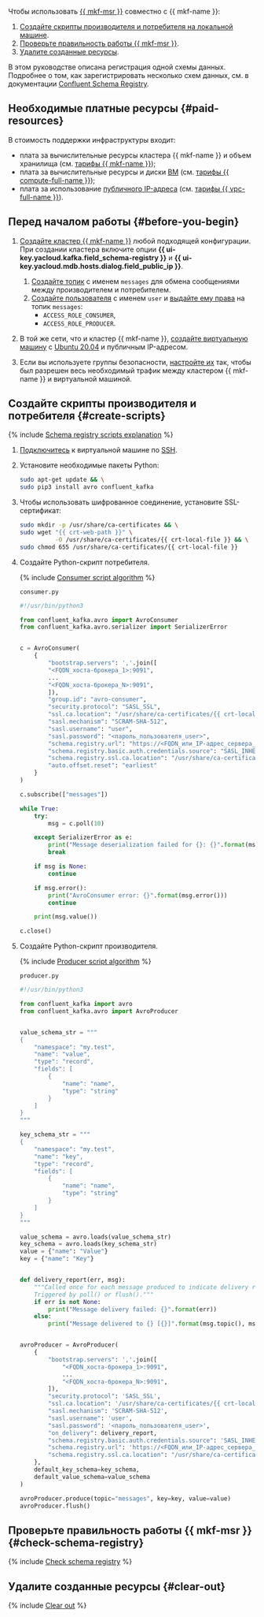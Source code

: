 

Чтобы использовать [{{ mkf-msr }}](../../../managed-kafka/concepts/managed-schema-registry.md#msr) совместно с {{ mkf-name }}:

1. [Создайте скрипты производителя и потребителя на локальной машине](#create-scripts).
1. [Проверьте правильность работы {{ mkf-msr }}](#check-schema-registry).
1. [Удалите созданные ресурсы](#clear-out).

В этом руководстве описана регистрация одной схемы данных. Подробнее о том, как зарегистрировать несколько схем данных, см. в документации [Confluent Schema Registry](https://docs.confluent.io/platform/current/control-center/topics/schema.html).


## Необходимые платные ресурсы {#paid-resources}

В стоимость поддержки инфраструктуры входит:

* плата за вычислительные ресурсы кластера {{ mkf-name }} и объем хранилища (см. [тарифы {{ mkf-name }}](../../../managed-kafka/pricing.md));
* плата за вычислительные ресурсы и диски [ВМ](../../../compute/concepts/vm.md) (см. [тарифы {{ compute-full-name }}](../../../compute/pricing.md));
* плата за использование [публичного IP-адреса](../../../vpc/concepts/ips.md) (см. [тарифы {{ vpc-full-name }}](../../../vpc/pricing.md)).


## Перед началом работы {#before-you-begin}

1. [Создайте кластер {{ mkf-name }}](../../../managed-kafka/operations/cluster-create.md) любой подходящей конфигурации. При создании кластера включите опции **{{ ui-key.yacloud.kafka.field_schema-registry }}** и **{{ ui-key.yacloud.mdb.hosts.dialog.field_public_ip }}**.

    1. [Создайте топик](../../../managed-kafka/operations/cluster-topics.md#create-topic) с именем `messages` для обмена сообщениями между производителем и потребителем.
    1. [Создайте пользователя](../../../managed-kafka/operations/cluster-accounts.md#create-account) с именем `user` и [выдайте ему права](../../../managed-kafka/operations/cluster-accounts.md#grant-permission) на топик `messages`:
        * `ACCESS_ROLE_CONSUMER`,
        * `ACCESS_ROLE_PRODUCER`.

1. В той же сети, что и кластер {{ mkf-name }}, [создайте виртуальную машину](../../../compute/operations/vm-create/create-linux-vm.md) с [Ubuntu 20.04](/marketplace/products/yc/ubuntu-20-04-lts) и публичным IP-адресом.


1. Если вы используете группы безопасности, [настройте их](../../../managed-kafka/operations/connect/index.md#configuring-security-groups) так, чтобы был разрешен весь необходимый трафик между кластером {{ mkf-name }} и виртуальной машиной.


## Создайте скрипты производителя и потребителя {#create-scripts}

{% include [Schema registry scripts explanation](./schema-registry-scripts-explanation.md) %}

1. [Подключитесь](../../../compute/operations/vm-connect/ssh.md) к виртуальной машине по [SSH](../../../glossary/ssh-keygen.md).

1. Установите необходимые пакеты Python:

    ```bash
    sudo apt-get update && \
    sudo pip3 install avro confluent_kafka
    ```

1. Чтобы использовать шифрованное соединение, установите SSL-сертификат:

    ```bash
    sudo mkdir -p /usr/share/ca-certificates && \
    sudo wget "{{ crt-web-path }}" \
              -O /usr/share/ca-certificates/{{ crt-local-file }} && \
    sudo chmod 655 /usr/share/ca-certificates/{{ crt-local-file }}
    ```

1. Создайте Python-скрипт потребителя.

    {% include [Consumer script algorithm](./consumer-script-algorithm.md) %}

    `consumer.py`

    ```python
    #!/usr/bin/python3

    from confluent_kafka.avro import AvroConsumer
    from confluent_kafka.avro.serializer import SerializerError


    c = AvroConsumer(
        {
            "bootstrap.servers": ','.join([
            "<FQDN_хоста-брокера_1>:9091",
            ...
            "<FQDN_хоста-брокера_N>:9091",
            ]),
            "group.id": "avro-consumer",
            "security.protocol": "SASL_SSL",
            "ssl.ca.location": "/usr/share/ca-certificates/{{ crt-local-file }}",
            "sasl.mechanism": "SCRAM-SHA-512",
            "sasl.username": "user",
            "sasl.password": "<пароль_пользователя_user>",
            "schema.registry.url": "https://<FQDN_или_IP-адрес_сервера_Managed_Schema_Registry>:443",
            "schema.registry.basic.auth.credentials.source": "SASL_INHERIT",
            "schema.registry.ssl.ca.location": "/usr/share/ca-certificates/{{ crt-local-file }}",
            "auto.offset.reset": "earliest"
        }
    )

    c.subscribe(["messages"])

    while True:
        try:
            msg = c.poll(10)

        except SerializerError as e:
            print("Message deserialization failed for {}: {}".format(msg, e))
            break

        if msg is None:
            continue

        if msg.error():
            print("AvroConsumer error: {}".format(msg.error()))
            continue

        print(msg.value())

    c.close()
    ```

1. Создайте Python-скрипт производителя.

    {% include [Producer script algorithm](./producer-script-algorithm.md) %}

    `producer.py`

    ```python
    #!/usr/bin/python3

    from confluent_kafka import avro
    from confluent_kafka.avro import AvroProducer


    value_schema_str = """
    {
        "namespace": "my.test",
        "name": "value",
        "type": "record",
        "fields": [
            {
                "name": "name",
                "type": "string"
            }
        ]
    }
    """

    key_schema_str = """
    {
        "namespace": "my.test",
        "name": "key",
        "type": "record",
        "fields": [
            {
                "name": "name",
                "type": "string"
            }
        ]
    }
    """

    value_schema = avro.loads(value_schema_str)
    key_schema = avro.loads(key_schema_str)
    value = {"name": "Value"}
    key = {"name": "Key"}


    def delivery_report(err, msg):
        """Called once for each message produced to indicate delivery result.
        Triggered by poll() or flush()."""
        if err is not None:
            print("Message delivery failed: {}".format(err))
        else:
            print("Message delivered to {} [{}]".format(msg.topic(), msg.partition()))


    avroProducer = AvroProducer(
        {
            "bootstrap.servers": ','.join([
                "<FQDN_хоста-брокера_1>:9091",
                ...
                "<FQDN_хоста-брокера_N>:9091",
            ]),
            "security.protocol": 'SASL_SSL',
            "ssl.ca.location": '/usr/share/ca-certificates/{{ crt-local-file }}',
            "sasl.mechanism": 'SCRAM-SHA-512',
            "sasl.username": 'user',
            "sasl.password": '<пароль_пользователя_user>',
            "on_delivery": delivery_report,
            "schema.registry.basic.auth.credentials.source": 'SASL_INHERIT',
            "schema.registry.url": 'https://<FQDN_или_IP-адрес_сервера_Managed_Schema_Registry>:443',
            "schema.registry.ssl.ca.location": "/usr/share/ca-certificates/{{ crt-local-file }}"
        },
        default_key_schema=key_schema,
        default_value_schema=value_schema
    )

    avroProducer.produce(topic="messages", key=key, value=value)
    avroProducer.flush()
    ```

## Проверьте правильность работы {{ mkf-msr }} {#check-schema-registry}

{% include [Check schema registry](./check-schema-registry.md) %}

## Удалите созданные ресурсы {#clear-out}

{% include [Clear out](./clear-out.md) %}
